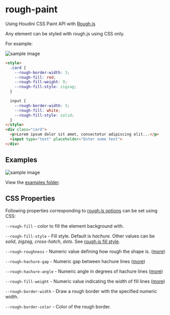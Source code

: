 # rough-paint
Using Houdini CSS Paint API with [Rough.js](https://roughjs.com/)

Any element can be styled with rough.js using CSS only.

For example:

![sample image](https://i.imgur.com/gzSzxab.png)

```html
<style>
  .card {
    --rough-border-width: 3;
    --rough-fill: red;
    --rough-fill-weight: 9;
    --rough-fill-style: zigzag;
  }

  input {
    --rough-border-width: 3;
    --rough-fill: white;
    --rough-fill-style: solid;
  }
</style>
<div class="card">
  <p>Lorem ipsum dolor sit amet, consectetur adipiscing elit...</p>
  <input type="text" placeholder="Enter some text">
</div>
```

## Examples
![sample image](https://i.imgur.com/9hQujNk.png)

View the [examples folder](https://github.com/pshihn/rough-paint/tree/master/examples).

## CSS Properties

Following properties corresponding to [rough.js options](https://github.com/pshihn/rough/wiki#options) can be set using CSS:

`--rough-fill` - color to fill the element background with.

`--rough-fill-style` - Fill style. Default is *hachure*. Other values can be *solid*, *zigzag*, *cross-hatch*, *dots*. See [rough.js fill style](https://github.com/pshihn/rough/wiki#fillstyle).

`--rough-roughness` - Numeric value defining how rough the shape is. ([more](https://github.com/pshihn/rough/wiki#roughness))

`--rough-hachure-gap` - Numeric gap between hachure lines ([more](https://github.com/pshihn/rough/wiki#hachuregap))

`--rough-hachure-angle` - Numeric angle in degrees of hachure lines ([more](https://github.com/pshihn/rough/wiki#hachureangle))

`--rough-fill-weight` - Numeric value indicating the width of fill lines ([more](https://github.com/pshihn/rough/wiki#fillweight))

`--rough-border-width` - Draw a rough border with the specified numeric width.

`--rough-border-color` - Color of the rough border.
